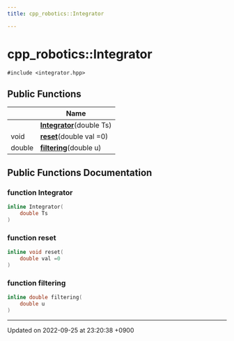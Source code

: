 ```yaml
---
title: cpp_robotics::Integrator

---
```


# cpp_robotics::Integrator






`#include <integrator.hpp>`

## Public Functions

|                | Name           |
| -------------- | -------------- |
| | **[Integrator](/cpp_robotics/doxybook/Classes/classcpp__robotics_1_1Integrator/#function-integrator)**(double Ts) |
| void | **[reset](/cpp_robotics/doxybook/Classes/classcpp__robotics_1_1Integrator/#function-reset)**(double val =0) |
| double | **[filtering](/cpp_robotics/doxybook/Classes/classcpp__robotics_1_1Integrator/#function-filtering)**(double u) |

## Public Functions Documentation

### function Integrator

```cpp
inline Integrator(
    double Ts
)
```


### function reset

```cpp
inline void reset(
    double val =0
)
```


### function filtering

```cpp
inline double filtering(
    double u
)
```


-------------------------------

Updated on 2022-09-25 at 23:20:38 +0900